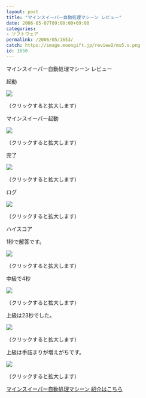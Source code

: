 ```yaml
---
layout: post
title: "マインスイーパー自動処理マシーン レビュー"
date: 2006-05-07T09:00:00+09:00
categories:
- ソフトウェア
permalink: /2006/05/1653/
catch: https://image.moongift.jp/review2/ms5.s.png
id: 1650
---
```

マインスイーパー自動処理マシーン レビュー  
<!--more-->

起動

  

[![](https://image.moongift.jp/review2/ms1.s.png)](https://image.moongift.jp/review2/ms1.png)  
  
（クリックすると拡大します)

  

マインスイーパー起動

  

[![](https://image.moongift.jp/review2/ms2.s.png)](https://image.moongift.jp/review2/ms2.png)  
  
（クリックすると拡大します)

  

完了

  

[![](https://image.moongift.jp/review2/ms3.s.png)](https://image.moongift.jp/review2/ms3.png)  
  
（クリックすると拡大します)

  

ログ

  

[![](https://image.moongift.jp/review2/ms4.s.png)](https://image.moongift.jp/review2/ms4.png)  
  
（クリックすると拡大します)

  

ハイスコア

  

1秒で解答です。

  

[![](https://image.moongift.jp/review2/ms5.s.png)](https://image.moongift.jp/review2/ms5.png)  
  
（クリックすると拡大します)

  

中級で4秒

  

[![](https://image.moongift.jp/review2/ms6.s.png)](https://image.moongift.jp/review2/ms6.png)  
  
（クリックすると拡大します)

  

上級は23秒でした。

  

[![](https://image.moongift.jp/review2/ms7.s.png)](https://image.moongift.jp/review2/ms7.png)  
  
（クリックすると拡大します)

  

上級は手詰まりが増えがちです。

  

[![](https://image.moongift.jp/review2/ms8.s.png)](https://image.moongift.jp/review2/ms8.png)  
  
（クリックすると拡大します)

  

[マインスイーパー自動処理マシーン 紹介はこちら](http://fw.moongift.jp/intro/i-1652.html)

